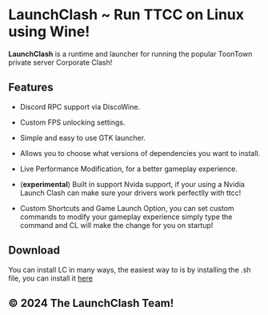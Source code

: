 # LaunchClash ~ Run TTCC on Linux using Wine!

**LaunchClash** is a runtime and launcher for running the popular ToonTown private server Corporate Clash!

## Features

- Discord RPC support via DiscoWine.

- Custom FPS unlocking settings.

- Simple and easy to use GTK launcher.

- Allows you to choose what versions of dependencies you want to install.

- Live Performance Modification, for a better gameplay experience.

- (**experimental**) Built in support Nvida support, if your using a Nvidia Launch Clash can make sure your drivers work perfectlly with ttcc!

- Custom Shortcuts and Game Launch Option, you can set custom commands to modify your gameplay experience simply type the command and CL will make the change for you on startup!

## Download

You can install LC in many ways, the easiest way to is by installing the .sh file, you can install it [here](https://lc.bloxycola.online/clients/installer.sh)

## © 2024 The LaunchClash Team!
